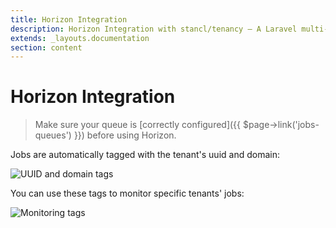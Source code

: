 ```yaml
---
title: Horizon Integration
description: Horizon Integration with stancl/tenancy — A Laravel multi-database tenancy package that respects your code..
extends: _layouts.documentation
section: content
---
```


# Horizon Integration

> Make sure your queue is [correctly configured]({{ $page->link('jobs-queues') }}) before using Horizon.

Jobs are automatically tagged with the tenant's uuid and domain:

![UUID and domain tags](https://i.imgur.com/K2oWTJc.png)

You can use these tags to monitor specific tenants' jobs:

![Monitoring tags](https://i.imgur.com/qB6veK7.png)

